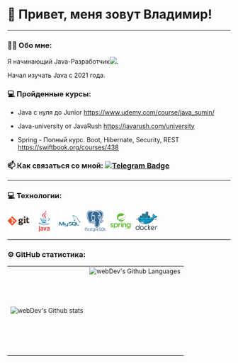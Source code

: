 

# 👋 Привет, меня зовут Владимир!

---

### :man_technologist: Обо мне:

Я начинающий Java-Разработчик<img src="https://media.giphy.com/media/WUlplcMpOCEmTGBtBW/giphy.gif" width="30px">.

Начал изучать Java c 2021 года.
### 💻 Пройденные курсы:
	
- Java с нуля до Junior https://www.udemy.com/course/java_sumin/

- Java-university от JavaRush https://javarush.com/university

- Spring - Полный курс. Boot, Hibernate, Security, REST https://swiftbook.org/courses/438

### :mailbox: Как связаться со мной:  [![Telegram Badge](https://img.shields.io/badge/-chuguevec-blue?style=flat&logo=Telegram&logoColor=white)](https://t.me/chuguevec) 

---

### 💻 Технологии:

<div>
  <img src="https://github.com/devicons/devicon/blob/master/icons/git/git-original-wordmark.svg" title="git" alt="git" width="50" height="50"/>&nbsp
  <img src="https://github.com/devicons/devicon/blob/master/icons/java/java-original-wordmark.svg" title="java" alt="java" width="50" height="50"/>&nbsp
  <img src="https://github.com/devicons/devicon/blob/master/icons/mysql/mysql-plain-wordmark.svg" title="mysql" alt="mysql" width="50" height="50"/>&nbsp
  <img src="https://github.com/devicons/devicon/blob/master/icons/postgresql/postgresql-plain-wordmark.svg" title="postgresql" alt="postgresql" width="50" height="50"/>&nbsp
  <img src="https://github.com/devicons/devicon/blob/master/icons/spring/spring-original-wordmark.svg" title="spring" alt="spring" width="50" height="50"/>&nbsp
  <img src="https://github.com/devicons/devicon/blob/master/icons/docker/docker-original-wordmark.svg" title="docker" alt="docker" width="50" height="50"/>&nbsp
  <!-- <img src="https://github.com/devicons/devicon/blob/master/icons/mongodb/mongodb-original-wordmark.svg" title="mongodb" alt="mongodb" width="50" height="50"/>&nbsp -->
  <!-- <img src="https://github.com/devicons/devicon/blob/master/icons/redis/redis-original-wordmark.svg" title="redis" alt="redis" width="40" height="40"/>&nbsp; -->
</div>

---


### ⚙️ GitHub статистика:

<table>
  <tr>
    <td>
      <img align="left" src="http://github-readme-streak-stats.herokuapp.com?user=FilimonovAlexey&theme=dark&background=000000" alt="webDev's Github stats" />
    </td>
    <td>
      <img height="195px" align="right" alt="webDev's Github Languages" src="https://github-readme-stats-sigma-five.vercel.app/api/top-langs/?username=Chuguevec&layout=compact&theme=vision-friendly-dark" />
    </td>
  </tr>
</table>
